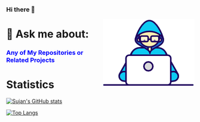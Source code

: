 ### Hi there 👋
<img align="right" src="https://raw.githubusercontent.com/SujanSharma07/SujanSharma07/master/Assets/Developer.gif"/>

<h1>💬 Ask me about: </h1> 
<h3 style="color:blue;">Any of My Repositories or Related Projects </h3> 


# Statistics #


[![Sujan's GitHub stats](https://github-readme-stats.vercel.app/api?username=SujanSharma07&show_icons=true&theme=radical)](https://github.com/sujansharma07/github-readme-stats)

[![Top Langs](https://github-readme-stats.vercel.app/api/top-langs/?username=SujanSharma07&layout=compact&theme=radical)](https://github.com/sujansharma07/github-readme-stats)



<!-- 
![Sujan Sharma's github stats](https://github-readme-stats.vercel.app/api?username=SujanSharma07&hide=["issues"]&show_icons=true)
-->
<!-- **SujanSharma07/SujanSharma07** is a ✨ _special_ ✨ repository because its `README.md` (this file) appears on your GitHub profile. Here are some ideas to get you started: - 🔭 I’m currently working on ... - 🌱 I’m currently learning ... - 👯 I’m looking to collaborate on ... - 🤔 I’m looking for help with ... - 💬 Ask me about ... - 📫 How to reach me: ... - 😄 Pronouns: ... - ⚡ Fun fact: ... -->
